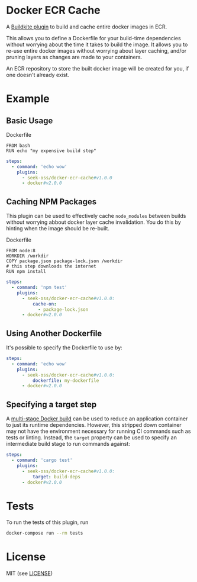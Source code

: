 # Docker ECR Cache

A [Buildkite plugin](https://buildkite.com/docs/agent/v3/plugins) to build and cache entire docker images in ECR.

This allows you to define a Dockerfile for your build-time dependencies without worrying about the time it
takes to build the image. It allows you to re-use entire docker images without worrying about layer caching, and/or pruning
layers as changes are made to your containers.

An ECR repository to store the built docker image will be created for you, if one doesn't already exist.

# Example

## Basic Usage

Dockerfile
```
FROM bash
RUN echo "my expensive build step"
```

```yml
steps:
  - command: 'echo wow'
    plugins:
      - seek-oss/docker-ecr-cache#v1.0.0
      - docker#v2.0.0
```

## Caching NPM Packages

This plugin can be used to effectively cache `node_modules` between builds without worrying abbout
docker layer cache invalidation. You do this by hinting when the image should be re-built.

Dockerfile
```
FROM node:8
WORKDIR /workdir
COPY package.json package-lock.json /workdir
# this step downloads the internet
RUN npm install
```

```yml
steps:
  - command: 'npm test'
    plugins:
      - seek-oss/docker-ecr-cache#v1.0.0:
          cache-on:
            - package-lock.json
      - docker#v2.0.0
```

## Using Another Dockerfile

It's possible to specify the Dockerfile to use by:

```yml
steps:
  - command: 'echo wow'
    plugins:
      - seek-oss/docker-ecr-cache#v1.0.0:
          dockerfile: my-dockerfile
      - docker#v2.0.0
```

## Specifying a target step

A [multi-stage Docker build](https://docs.docker.com/develop/develop-images/multistage-build/) can be used to reduce an application container to just its runtime dependencies.
However, this stripped down container may not have the environment necessary for running CI commands such as tests or linting.
Instead, the `target` property can be used to specify an intermediate build stage to run commands against:

```yml
steps:
  - command: 'cargo test'
    plugins:
      - seek-oss/docker-ecr-cache#v1.0.0:
          target: build-deps
      - docker#v2.0.0
```

# Tests

To run the tests of this plugin, run
```sh
docker-compose run --rm tests
```

# License

MIT (see [LICENSE](LICENSE))
